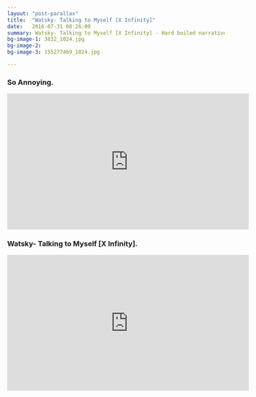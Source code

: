 ```yaml
---
layout: "post-parallax"
title:  "Watsky- Talking to Myself [X Infinity]"
date:   2016-07-31 08:26:00
summary: Watsky- Talking to Myself [X Infinity] - Hard boiled narrative text extended part 2.
bg-image-1: 3832_1024.jpg
bg-image-2: 
bg-image-3: 155277469_1024.jpg

---
```


### So Annoying.

<iframe width="560" height="315" src="https://www.youtube.com/embed/h5h2WpSd_o8" frameborder="0" allowfullscreen></iframe>

### Watsky- Talking to Myself [X Infinity].

<iframe width="560" height="315" src="https://www.youtube.com/embed/fsW1z9QThsA" frameborder="0" allowfullscreen></iframe>
